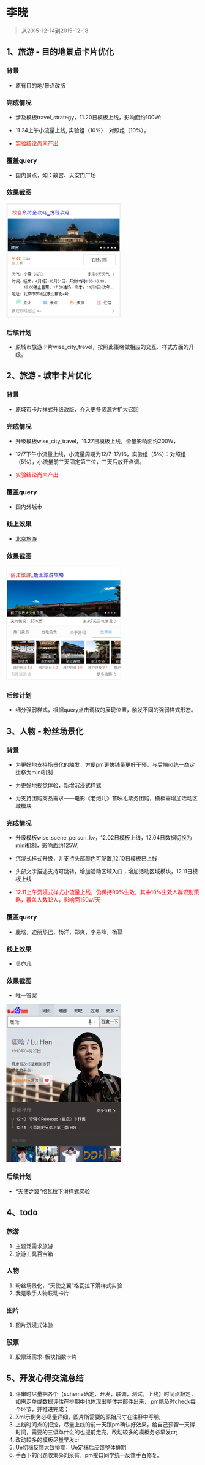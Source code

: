# 李晓

> 从2015-12-14到2015-12-18

## 1、旅游 - 目的地景点卡片优化

### 背景

* 原有目的地/景点改版

### 完成情况

* 涉及模板travel_strategy，11.20日模板上线，影响面约100W;

* 11.24上午小流量上线, 实验组（10%）：对照组（10%），

* <span style="color:red">实验结论尚未产出</span>

### 覆盖query

* 国内景点，如：故宫、天安门广场

### 效果截图

<img width="300" src="img/lixiao12/travel_01.png">


### 后续计划

* 原城市旅游卡片wise_city_travel，按照此策略做相应的交互、样式方面的升级。


## 2、旅游 - 城市卡片优化

### 背景

* 原城市卡片样式升级改版，介入更多资源方扩大召回

### 完成情况

* 升级模板wise_city_travel，11.27日模板上线，全量影响面约200W，

* 12/7下午小流量上线，小流量周期为12/7-12/16，实验组（5%）：对照组（5%），小流量前三天固定第三位，三天后放开点调。

* <span style="color:red">实验结论尚未产出</span>

### 覆盖query

* 国内外城市

### 线上效果

* [北京旅游](https://m.baidu.com/ssid=c1c6737465706879777531313235e339/from=844b/s?word=%E5%8C%97%E4%BA%AC%E6%97%85%E6%B8%B8&sid=102393)

### 效果截图

<img width="300" src="img/lixiao12/travel_02.png">

### 后续计划

* 细分强弱样式，根据query点击调权的展现位置，触发不同的强弱样式形态。

## 3、人物 - 粉丝场景化

### 背景

* 为更好地支持场景化的触发，方便pm更快铺量更好干预，与后端rd统一商定迁移为mini机制

* 为更好地视觉体验，新增沉浸式样式

* 为支持团购商品需求——电影《老炮儿》首映礼票务团购，模板需增加活动区域模块

### 完成情况

* 升级模板wise_scene_person_kv，12.02日模板上线，12.04日数据切换为mini机制，影响面约125W;

* 沉浸式样式升级，并支持头部颜色可配置,12.10日模板已上线

* 头部文字描述支持可跳转，增加活动区域入口；增加活动区域模块，12.11日模板上线

* <span style="color:red">12.11上午沉浸式样式小流量上线，仍保持90%生效，其中10%生效人群识别策略，覆盖人数12人，影响面150w/天</span>

### 覆盖query

* 鹿晗，迪丽热巴，杨洋，郑爽，李易峰，杨幂

### 线上效果

* [吴亦凡](https://www.baidu.com/ssid=8a3d73746172c3f7d0c773746172fc4b/from=844b/s?word=%E5%90%B4%E4%BA%A6%E5%87%A1&sa=tb&ts=8665908&t_kt=0&ms=1&rsv_pq=6932049557572375983&ss=101&t_it=1&rsv_sug4=3221&inputT=2313&oq=%E7%8E%8B%E6%BA%90)

### 效果截图

* 唯一答案

<img width="300" src="img/lixiao12/01.png">


### 后续计划

* “天使之翼”格瓦拉下滑样式实验



## 4、todo

### 旅游
1. 主题泛需求旅游
1. 旅游工具百宝箱

### 人物
1. 粉丝场景化，“天使之翼”格瓦拉下滑样式实验
1. 我是歌手人物联动卡片

### 图片
1. 图片沉浸式体验

### 股票
1. 股票泛需求-板块指数卡片

## 5、开发心得交流总结

1. 评审时尽量把各个【schema确定，开发，联调，测试，上线】时间点敲定，如需走单或数据评估在排期中也体现出整体并邮件出来， pm能及时check每个环节，并推进完成；
1. Xml示例务必尽量详细，图片所需要的原始尺寸在注释中写明;
1. 上线时间点的把控，尽量上线的前一天跟pm确认好效果，给自己预留一天得时间，需要的三级单什么的也提前走完，改动较多的模板务必早发cr;
1. 改动较多的模板尽量早发cr
1. Ue初稿反馈大致排期，Ue定稿后反馈整体排期
1. 手百下的问题收集@刘泉有，pm接口同学统一反馈手百修复。
